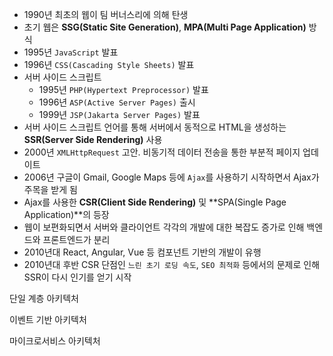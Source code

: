 



- 1990년 최초의 웹이 팀 버너스리에 의해 탄생
- 초기 웹은 **SSG(Static Site Generation)**, **MPA(Multi Page Application)** 방식
- 1995년 `JavaScript` 발표
- 1996년 `CSS(Cascading Style Sheets)` 발표
- 서버 사이드 스크립트 
  - 1995년 `PHP(Hypertext Preprocessor)` 발표
  - 1996년 `ASP(Active Server Pages)` 출시
  - 1999년 `JSP(Jakarta Server Pages)` 발표
- 서버 사이드 스크립트 언어를 통해 서버에서 동적으로 HTML을 생성하는 **SSR(Server Side Rendering)** 사용
- 2000년 `XMLHttpRequest` 고안. 비동기적 데이터 전송을 통한 부분적 페이지 업데이트 
- 2006년 구글이 Gmail, Google Maps 등에 `Ajax`를 사용하기 시작하면서 Ajax가 주목을 받게 됨
- Ajax를 사용한 **CSR(Client Side Rendering)** 및 **SPA(Single Page Application)**의 등장
- 웹이 보편화되면서 서버와 클라이언트 각각의 개발에 대한 복잡도 증가로 인해 백엔드와 프론트엔드가 분리
- 2010년대 React, Angular, Vue 등 컴포넌트 기반의 개발이 유행
- 2010년대 후반 CSR 단점인 `느린 초기 로딩 속도`, `SEO 최적화` 등에서의 문제로 인해 SSR이 다시 인기를 얻기 시작



단일 계층 아키텍처

이벤트 기반 아키텍처

마이크로서비스 아키텍처